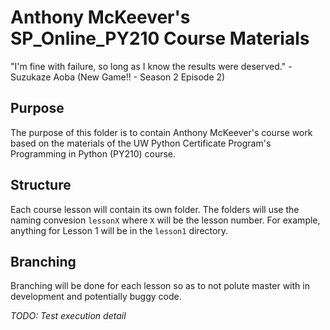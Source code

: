# Anthony McKeever's SP_Online_PY210 Course Materials

"I'm fine with failure, so long as I know the results were deserved." - Suzukaze Aoba (New Game!! - Season 2 Episode 2)

## Purpose

The purpose of this folder is to contain Anthony McKeever's course work based on the materials of the UW Python Certificate Program's Programming in Python (PY210) course.

## Structure

Each course lesson will contain its own folder.  The folders will use the naming convesion `lessonX` where `X` will be the lesson number.  For example, anything for Lesson 1 will be in the `lesson1` directory.

## Branching

Branching will be done for each lesson so as to not polute master with in development and potentially buggy code.

*TODO: Test execution detail*